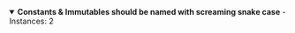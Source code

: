 
 <details open> 
 <summary> 
 <Strong>Constants & Immutables should be named with screaming snake case</Strong> - Instances: 2 
 </summary> 
 </details>
